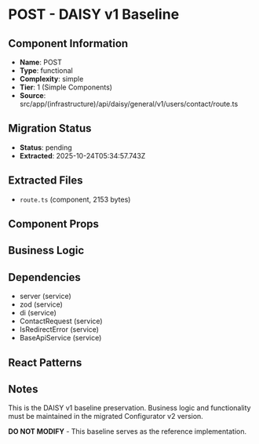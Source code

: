 # POST - DAISY v1 Baseline

## Component Information

- **Name**: POST
- **Type**: functional
- **Complexity**: simple
- **Tier**: 1 (Simple Components)
- **Source**: src/app/(infrastructure)/api/daisy/general/v1/users/contact/route.ts

## Migration Status

- **Status**: pending
- **Extracted**: 2025-10-24T05:34:57.743Z

## Extracted Files

- `route.ts` (component, 2153 bytes)

## Component Props



## Business Logic



## Dependencies

- server (service)
- zod (service)
- di (service)
- ContactRequest (service)
- IsRedirectError (service)
- BaseApiService (service)

## React Patterns



## Notes

This is the DAISY v1 baseline preservation. Business logic and functionality
must be maintained in the migrated Configurator v2 version.

**DO NOT MODIFY** - This baseline serves as the reference implementation.
